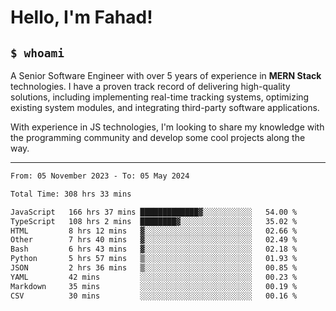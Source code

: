 <h1>Hello, I'm Fahad!</h1>

<h2><code>$ whoami</code></h2>

A Senior Software Engineer with over 5 years of experience in **MERN Stack** technologies. I have a proven track record of delivering high-quality solutions, including implementing real-time tracking systems, optimizing existing system modules, and integrating third-party software applications.

With experience in JS technologies, I'm looking to share my knowledge with the programming community and develop some cool projects along the way.

---

<!--START_SECTION:waka-->

```txt
From: 05 November 2023 - To: 05 May 2024

Total Time: 308 hrs 33 mins

JavaScript   166 hrs 37 mins █████████████▓░░░░░░░░░░░   54.00 %
TypeScript   108 hrs 2 mins  ████████▓░░░░░░░░░░░░░░░░   35.02 %
HTML         8 hrs 12 mins   ▓░░░░░░░░░░░░░░░░░░░░░░░░   02.66 %
Other        7 hrs 40 mins   ▓░░░░░░░░░░░░░░░░░░░░░░░░   02.49 %
Bash         6 hrs 43 mins   ▓░░░░░░░░░░░░░░░░░░░░░░░░   02.18 %
Python       5 hrs 57 mins   ▒░░░░░░░░░░░░░░░░░░░░░░░░   01.93 %
JSON         2 hrs 36 mins   ▒░░░░░░░░░░░░░░░░░░░░░░░░   00.85 %
YAML         42 mins         ░░░░░░░░░░░░░░░░░░░░░░░░░   00.23 %
Markdown     35 mins         ░░░░░░░░░░░░░░░░░░░░░░░░░   00.19 %
CSV          30 mins         ░░░░░░░░░░░░░░░░░░░░░░░░░   00.16 %
```

<!--END_SECTION:waka-->

<!--
**heyFahad/heyFahad** is a ✨ _special_ ✨ repository because its `README.md` (this file) appears on your GitHub profile.

Here are some ideas to get you started:

- 🔭 I’m currently working on ...
- 🌱 I’m currently learning ...
- 👯 I’m looking to collaborate on ...
- 🤔 I’m looking for help with ...
- 💬 Ask me about ...
- 📫 How to reach me: ...
- 😄 Pronouns: ...
- ⚡ Fun fact: ...
-->
